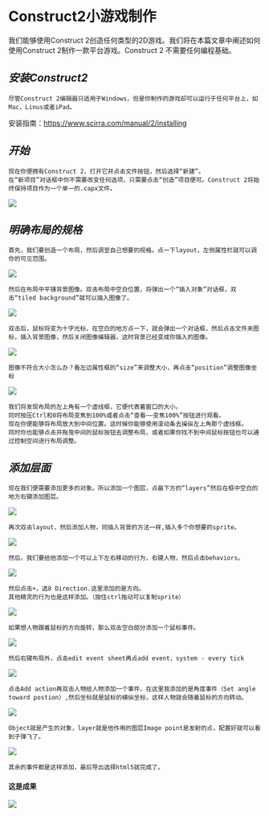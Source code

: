 # **Construct2小游戏制作**

我们能够使用Construct 2创造任何类型的2D游戏。我们将在本篇文章中阐述如何使用Construct 2制作一款平台游戏。Construct 2 不需要任何编程基础。  


## *安装Construct2*  
    尽管Construct 2编辑器只适用于Windows，但是你制作的游戏却可以运行于任何平台上，如Mac，Linus或者iPad。  
安装指南：https://www.scirra.com/manual/2/installing


## *开始*  
    现在你便拥有Construct 2，打开它并点击文件按钮，然后选择“新建”。
    在“新项目”对话框中你不需要改变任何选项，只需要点击“创造”项目便可。Construct 2将始终保持项目作为一个单一的.capx文件。  
![](http://thyrsi.com/t6/383/1538961243x-1404817712.png)  
    

## *明确布局的规格*
    首先，我们要创造一个布局，然后调至自己想要的规格。点一下layout，左侧属性栏就可以调你的可见范围。
      
![](http://thyrsi.com/t6/383/1538961266x-1404817712.png)   


    然后在布局中平铺背景图像。双击布局中空白位置，将弹出一个“插入对象”对话框，双击“tiled background”就可以插入图像了。
![](http://thyrsi.com/t6/383/1538961291x-1404817712.png)


    双击后，鼠标将变为十字光标，在空白的地方点一下，就会弹出一个对话框，然后点击文件夹图标，插入背景图像，然后关闭图像编辑器，这时背景已经变成你插入的图像。
![](http://thyrsi.com/t6/383/1538961308x-1404817712.png)


    图像不符合大小怎么办？看左边属性框的“size”来调整大小，再点击“position”调整图像坐标
![](http://thyrsi.com/t6/383/1538961328x-1404817712.png)

    我们将发现布局的左上角有一个虚线框，它便代表着窗口的大小。
    同时按压Ctrl和0将布局变焦到100%或者点击“查看——变焦100%”按钮进行观看。
    现在你便能够将布局放大到中间位置。这时候你能够使用滚动条去操纵左上角那个虚线框。
    同时你也能够点击并拖曳中间的鼠标按钮去调整布局，或者如果你找不到中间鼠标按钮也可以通过控制空间进行布局调整。


## *添加层面*
    现在我们便需要添加更多的对象。所以添加一个图层，点最下方的“layers”然后在框中空白的地方右键添加图层。   
![](http://thyrsi.com/t6/383/1538961356x-1404817712.png)

    再次双击layout，然后添加人物，同插入背景的方法一样,插入多个你想要的sprite。
![](http://thyrsi.com/t6/383/1538961372x-1404817712.png)

    然后，我们要给他添加一个可以上下左右移动的行为，右键人物，然后点击behaviors。
![](http://thyrsi.com/t6/383/1538961390x-1404817712.png)

    然后点击+，选8 Direction.这里添加的是方向。
    其他精灵的行为也是这样添加。（按住ctrl拖动可以复制sprite）
![](http://thyrsi.com/t6/383/1538961403x-1404817712.png)

    如果想人物跟着鼠标的方向旋转，那么双击空白部分添加一个鼠标事件。
![](http://thyrsi.com/t6/383/1538961420x-1404817712.png)

    然后右键布局外，点击edit event sheet再点add event，system - every tick
![](http://thyrsi.com/t6/383/1538961436x-1404817712.png)

    点击Add action再双击人物给人物添加一个事件，在这里我添加的是角度事件（Set angle toward postion）,然后坐标就是鼠标的横纵坐标，这样人物就会随着鼠标的方向转动。
![](http://thyrsi.com/t6/383/1538961465x-1404817712.png)

    Object就是产生的对象，layer就是他作用的图层Image point是发射的点，配置好就可以看到子弹飞了。
![](http://thyrsi.com/t6/384/1539015669x1822611437.png)

    其余的事件都是这样添加，最后导出选择html5就完成了。
#### 这是成果
![](http://thyrsi.com/t6/384/1539060658x-1404775437.gif)